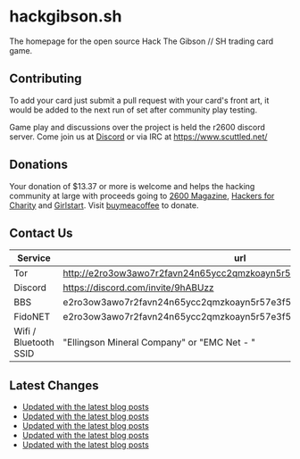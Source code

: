 # hackgibson.sh
The homepage for the open source Hack The Gibson // SH trading card game.


## Contributing

To add your card just submit a pull request with your card's front art, it would be added to the next run of set after community play testing.

Game play and discussions over the project is held the r2600 discord server. Come join us at [Discord](https://discord.com/invite/9hABUzz) or via IRC at https://www.scuttled.net/


## Donations

Your donation of $13.37 or more is welcome and helps the hacking community at large with proceeds going to [2600 Magazine](https://2600.com/), [Hackers for Charity](https://hackersforcharity.org) and [Girlstart](https://girlstart.org).  Visit [buymeacoffee](https://www.buymeacoffee.com/hackgibson.sh) to donate.


## Contact Us

Service | url
-|-
Tor | http://e2ro3ow3awo7r2favn24n65ycc2qmzkoayn5r57e3f56nvjwdcgg32ad.onion
Discord | https://discord.com/invite/9hABUzz
BBS | e2ro3ow3awo7r2favn24n65ycc2qmzkoayn5r57e3f56nvjwdcgg32ad.onion:23
FidoNET | e2ro3ow3awo7r2favn24n65ycc2qmzkoayn5r57e3f56nvjwdcgg32ad.onion:24554
Wifi / Bluetooth SSID | "Ellingson Mineral Company" or "EMC Net - <fidonet address>"

## Latest Changes
<!-- BLOG-POST-LIST:START -->
- [Updated with the latest blog posts](https://github.com/DFW2600/hackgibson.sh/commit/ccf499cf87b066e289e8b88b8a2ba67097906e12)
- [Updated with the latest blog posts](https://github.com/DFW2600/hackgibson.sh/commit/1b1427676256c25db2832f52fc810c0ee78d1643)
- [Updated with the latest blog posts](https://github.com/DFW2600/hackgibson.sh/commit/1c62fba8e6b5cb00b50300f31b66295f5a032d40)
- [Updated with the latest blog posts](https://github.com/DFW2600/hackgibson.sh/commit/c0be43313290d39938baefb36481a7e042e36222)
- [Updated with the latest blog posts](https://github.com/DFW2600/hackgibson.sh/commit/aba9f085b4b3c77546e4ff99ce09304c76c517f3)
<!-- BLOG-POST-LIST:END -->

